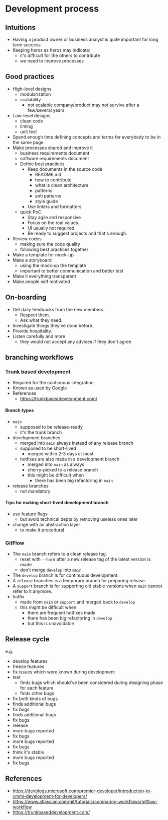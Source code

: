 # Development process

## Intuitions

- Having a product owner or business analyst is quite important for long term success
- Keeping heros as heros may indicate:
  - it's difficult for the others to contribute
  - we need to improve processes

## Good practices

- High-level designs
  - modularization
  - scalability
    - not scalable company/product may not survive after a few/several years
- Low-level designs
  - clean code
  - linting
  - unit test
- Spend enough time defining concepts and terms for everybody to be in the same page
- Make processes shared and improve it
  - business requirements document
  - software requirements document
  - Define best practices
    - Keep documents in the source code
      - README.md
      - how to contribute
      - what is clean architecture
      - patterns
      - anti patterns
      - style guide
    - Use linters and formatters
  - quick PoC
    - Stay agile and responsive
    - Focus on the real values.
    - UI usually not required.
    - Be ready to suggest projects and that's enough.
- Review codes
  - making sure the code quality
  - following best practices together
- Make a template for mock-up
- Make a storyboard
  - using the mock-up the template
  - important to better communication and better test
- Make it everything transparent
- Make people self motivated

## On-boarding

- Get daily feedbacks from the new members.
  - Respect them.
  - Ask what they need.
- Investigate things they've done before.
- Provide hospitality.
- Listen carefully and more
  - they would not accept any advices if they don't agree

## branching workflows

### Trunk based development

- Required for the continuous integration
- Known as used by Google
- References
  - https://trunkbaseddevelopment.com/

#### Branch types

- `main`
  - supposed to be release-ready
  - it's the trunk branch
- development branches
  - merged into `main` always instead of any release branch
  - supposed to be short-lived
    - merged within 2-3 days at most
  - hotfixes are also made in a development branch
    - merged into `main` as always
    - cherry-picked to a release branch
    - this might be difficult when
      - there has been big refactoring in `main`
- release branches
  - not mandatory

#### Tips for making short-lived development branch

- use feature flags
  - but avoid technical depts by removing useless ones later
- change with an abstraction layer
  - to make it procedural

### GitFlow

- The `main` branch refers to a clean release tag.
  - reset with `--hard` after a new release tag of the latest version is made
  - don't merge `develop` into `main`.
- The `develop` branch is for continuous development.
- A `release` branches is a temporary branch for preparing release.
- A `support` branch is for supporting old stable versions when `main` cannot refer to it anymore.
- hotfix
  - made from `main` or `support` and merged back to `develop`
  - this might be difficult when
    - there are frequent hotfixes made
    - there has been big refactoring in `develop`
    - but this is unavoidable

## Release cycle

e.g.

- develop features
- freeze features
- fix issues which were known during development
- test
  - finds bugs which should've been considered during designing phase for each feature
  - finds other bugs
- fix both kinds of bugs
- finds additional bugs
- fix bugs
- finds additional bugs
- fix bugs
- release
- more bugs reported
- fix bugs
- more bugs reported
- fix bugs
- think it's stable
- more bugs reported
- fix bugs

## References

- https://devblogs.microsoft.com/premier-developer/introduction-to-cmmi-development-for-developers/
- https://www.atlassian.com/git/tutorials/comparing-workflows/gitflow-workflow
- https://trunkbaseddevelopment.com/
